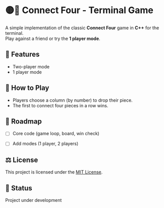 # 🟡🔴 Connect Four - Terminal Game

A simple implementation of the classic **Connect Four** game in **C++** for the terminal.  
Play against a friend or try the **1 player mode**.


## 🤖 Features
- Two-player mode
- 1 player mode


## 🎲 How to Play
- Players choose a column (by number) to drop their piece.
- The first to connect four pieces in a row wins.


## 🚀 Roadmap
- [ ] Core code (game loop, board, win check)
- [ ] Add modes (1 player, 2 players)


## ⚖️ License
This project is licensed under the [MIT License](LICENSE).



## 🚧 Status
Project under development
